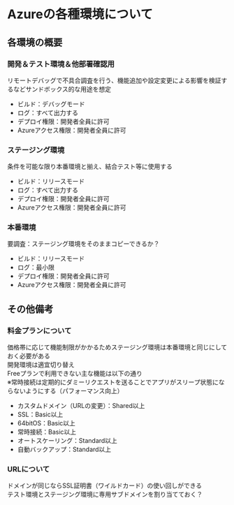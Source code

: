 # Azureの各種環境について

## 各環境の概要
### 開発＆テスト環境＆他部署確認用
リモートデバッグで不具合調査を行う、機能追加や設定変更による影響を検証するなどサンドボックス的な用途を想定  
- ビルド：デバッグモード
- ログ：すべて出力する
- デプロイ権限：開発者全員に許可
- Azureアクセス権限：開発者全員に許可

### ステージング環境
条件を可能な限り本番環境と揃え、結合テスト等に使用する  
- ビルド：リリースモード
- ログ：すべて出力する
- デプロイ権限：開発者全員に許可
- Azureアクセス権限：開発者全員に許可

### 本番環境
要調査：ステージング環境をそのままコピーできるか？  
- ビルド：リリースモード
- ログ：最小限
- デプロイ権限：開発者全員に許可
- Azureアクセス権限：開発者全員に許可



## その他備考
### 料金プランについて
価格帯に応じて機能制限がかかるためステージング環境は本番環境と同じにしておく必要がある  
開発環境は適宜切り替え  
Freeプランで利用できない主な機能は以下の通り  
※常時接続は定期的にダミーリクエストを送ることでアプリがスリープ状態にならないようにする（パフォーマンス向上）
- カスタムドメイン（URLの変更）：Shared以上
- SSL：Basic以上
- 64bitOS：Basic以上
- 常時接続：Basic以上
- オートスケーリング：Standard以上
- 自動バックアップ：Standard以上

### URLについて
ドメインが同じならSSL証明書（ワイルドカード）の使い回しができる  
テスト環境とステージング環境に専用サブドメインを割り当てておく？  
